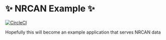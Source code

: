 # ✨ NRCAN Example ✨

[![CircleCI](https://circleci.com/gh/cds-snc/nrcan-example/tree/master.svg?style=svg)](https://circleci.com/gh/cds-snc/nrcan-example/tree/master)

Hopefully this will become an example application that serves NRCAN data